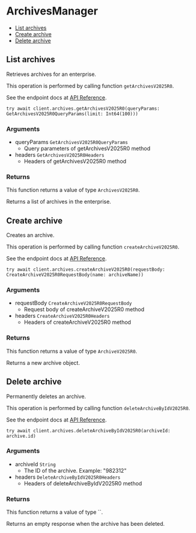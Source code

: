 # ArchivesManager


- [List archives](#list-archives)
- [Create archive](#create-archive)
- [Delete archive](#delete-archive)

## List archives

Retrieves archives for an enterprise.

This operation is performed by calling function `getArchivesV2025R0`.

See the endpoint docs at
[API Reference](https://developer.box.com/reference/v2025.0/get-archives/).

<!-- sample get_archives_v2025.0 -->
```
try await client.archives.getArchivesV2025R0(queryParams: GetArchivesV2025R0QueryParams(limit: Int64(100)))
```

### Arguments

- queryParams `GetArchivesV2025R0QueryParams`
  - Query parameters of getArchivesV2025R0 method
- headers `GetArchivesV2025R0Headers`
  - Headers of getArchivesV2025R0 method


### Returns

This function returns a value of type `ArchivesV2025R0`.

Returns a list of archives in the enterprise.


## Create archive

Creates an archive.

This operation is performed by calling function `createArchiveV2025R0`.

See the endpoint docs at
[API Reference](https://developer.box.com/reference/v2025.0/post-archives/).

<!-- sample post_archives_v2025.0 -->
```
try await client.archives.createArchiveV2025R0(requestBody: CreateArchiveV2025R0RequestBody(name: archiveName))
```

### Arguments

- requestBody `CreateArchiveV2025R0RequestBody`
  - Request body of createArchiveV2025R0 method
- headers `CreateArchiveV2025R0Headers`
  - Headers of createArchiveV2025R0 method


### Returns

This function returns a value of type `ArchiveV2025R0`.

Returns a new archive object.


## Delete archive

Permanently deletes an archive.

This operation is performed by calling function `deleteArchiveByIdV2025R0`.

See the endpoint docs at
[API Reference](https://developer.box.com/reference/v2025.0/delete-archives-id/).

<!-- sample delete_archives_id_v2025.0 -->
```
try await client.archives.deleteArchiveByIdV2025R0(archiveId: archive.id)
```

### Arguments

- archiveId `String`
  - The ID of the archive. Example: "982312"
- headers `DeleteArchiveByIdV2025R0Headers`
  - Headers of deleteArchiveByIdV2025R0 method


### Returns

This function returns a value of type ``.

Returns an empty response when the archive has been deleted.


